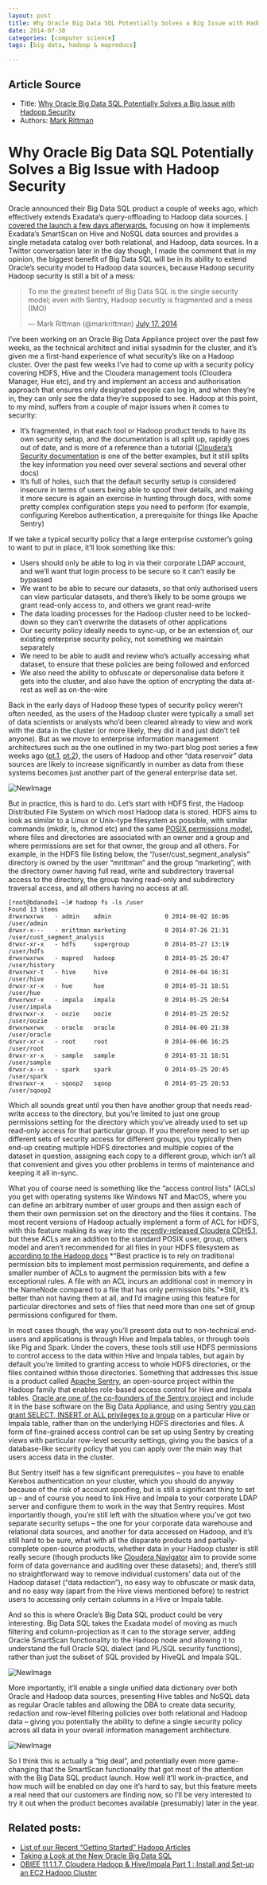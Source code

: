 ```yaml
---
layout: post
title: Why Oracle Big Data SQL Potentially Solves a Big Issue with Hadoop Security 
date: 2014-07-30
categories: [computer science]
tags: [big data, hadoop & mapreduce]

---
```


## Article Source
* Title: [Why Oracle Big Data SQL Potentially Solves a Big Issue with Hadoop Security](http://www.rittmanmead.com/2014/07/why-oracle-big-data-sql-potentially-solves-a-big-issue-with-hadoop-security/)
* Authors: [Mark
Rittman](http://www.rittmanmead.com/author/mark-rittman/ "Posts by Mark Rittman")



# Why Oracle Big Data SQL Potentially Solves a Big Issue with Hadoop Security

Oracle announced their Big Data SQL product a couple of weeks ago, which
effectively extends Exadata’s query-offloading to Hadoop data sources.
[I covered the launch a few days
afterwards](http://www.rittmanmead.com/2014/07/taking-a-look-at-the-new-oracle-big-data-sql/),
focusing on how it implements Exadata’s SmartScan on Hive and NoSQL data
sources and provides a single metadata catalog over both relational, and
Hadoop, data sources. In a Twitter conversation later in the day though,
I made the comment that in my opinion, the biggest benefit of Big Data
SQL will be in its ability to extend Oracle’s security model to Hadoop
data sources, because Hadoop security Hadoop security is still a bit of
a mess:

> To me the greatest benefit of Big Data SQL is the single
> security model; even with Sentry, Hadoop security is fragmented and a
> mess (IMO)
>
> — Mark Rittman (@markrittman) [July 17,
> 2014](https://twitter.com/markrittman/statuses/489870224054030336)

I’ve been working on an Oracle Big Data Appliance project over the past
few weeks, as the technical architect and initial sysadmin for the
cluster, and it’s given me a first-hand experience of what security’s
like on a Hadoop cluster. Over the past few weeks I’ve had to come up
with a security policy covering HDFS, Hive and the Cloudera management
tools (Cloudera Manager, Hue etc), and try and implement an access and
authorisation approach that ensures only designated people can log in,
and when they’re in, they can only see the data they’re supposed to see.
Hadoop at this point, to my mind, suffers from a couple of major issues
when it comes to security:

-   It’s fragmented, in that each tool or Hadoop product tends to have
    its own security setup, and the documentation is all split up,
    rapidly goes out of date, and is more of a reference than a tutorial
    ([Cloudera’s Security
    documentation](http://www.cloudera.com/content/cloudera-content/cloudera-docs/CDH5/latest/CDH5-Security-Guide/CDH5-Security-Guide.html)
    is one of the better examples, but it still splits the key
    information you need over several sections and several other docs)
-   It’s full of holes, such that the default security setup is
    considered insecure in terms of users being able to spoof their
    details, and making it more secure is again an exercise in hunting
    through docs, with some pretty complex configuration steps you need
    to perform (for example, configuring Kerebos authentication, a
    prerequisite for things like Apache Sentry)

If we take a typical security policy that a large enterprise customer’s
going to want to put in place, it’ll look something like this:

-   Users should only be able to log in via their corporate LDAP
    account, and we’ll want that login process to be secure so it can’t
    easily be bypassed
-   We want to be able to secure our datasets, so that only authorised
    users can view particular datasets, and there’s likely to be some
    groups we grant read-only access to, and others we grant read-write
-   The data loading processes for the Hadoop cluster need to be
    locked-down so they can’t overwrite the datasets of other
    applications
-   Our security policy ideally needs to sync-up, or be an extension of,
    our existing enterprise security policy, not something we maintain
    separately
-   We need to be able to audit and review who’s actually accessing what
    dataset, to ensure that these policies are being followed and
    enforced
-   We also need the ability to obfuscate or depersonalise data before
    it gets into the cluster, and also have the option of encrypting the
    data at-rest as well as on-the-wire

Back in the early days of Hadoop these types of security policy weren’t
often needed, as the users of the Hadoop cluster were typically a small
set of data scientists or analysts who’d been cleared already to view
and work with the data in the cluster (or more likely, they did it and
just didn’t tell anyone). But as we move to enterprise information
management architectures such as the one outlined in my two-part blog
post series a few weeks ago
([pt.1](http://www.rittmanmead.com/2014/06/introducing-the-updated-oracle-rittman-mead-information-management-reference-architecture-pt1-information-architecture-and-the-data-factory/),
[pt.2](http://www.rittmanmead.com/2014/06/introducing-the-updated-oracle-rittman-mead-information-management-reference-architecture-pt2-delivering-the-data-factory/)),
the users of Hadoop and other “data reservoir” data sources are likely
to increase significantly in number as data from these systems becomes
just another part of the general enterprise data set.

![NewImage](http://www.rittmanmead.com/wp-content/uploads/2014/07/NewImage2.png "NewImage.png")

But in practice, this is hard to do. Let’s start with HDFS first, the
Hadoop Distributed File System on which most Hadoop data is stored. HDFS
aims to look as similar to a Linux or Unix-type filesystem as possible,
with similar commands (mkdir, ls, chmod etc) and the same [POSIX
permissions
model](http://hadoop.apache.org/docs/r2.3.0/hadoop-project-dist/hadoop-hdfs/HdfsPermissionsGuide.html),
where files and directories are associated with an owner and a group and
where permissions are set for that owner, the group and all others. For
example, in the HDFS file listing below, the
“/user/cust\_segment\_analysis” directory is owned by the user
“mrittman” and the group “marketing”, with the directory owner having
full read, write and subdirectory traversal access to the directory, the
group having read-only and subdirectory traversal access, and all others
having no access at all.

```
[root@bdanode1 ~]# hadoop fs -ls /user
Found 13 items
drwxrwxrwx   - admin    admin               0 2014-06-02 16:06 /user/admin
drwxr-x---   - mrittman marketing           0 2014-07-26 21:31 /user/cust_segment_analysis
drwxr-xr-x   - hdfs     supergroup          0 2014-05-27 13:19 /user/hdfs
drwxrwxrwx   - mapred   hadoop              0 2014-05-25 20:47 /user/history
drwxrwxr-t   - hive     hive                0 2014-06-04 16:31 /user/hive
drwxr-xr-x   - hue      hue                 0 2014-05-31 18:51 /user/hue
drwxrwxr-x   - impala   impala              0 2014-05-25 20:54 /user/impala
drwxrwxr-x   - oozie    oozie               0 2014-05-25 20:52 /user/oozie
drwxrwxrwx   - oracle   oracle              0 2014-06-09 21:38 /user/oracle
drwxr-xr-x   - root     root                0 2014-06-06 16:25 /user/root
drwxr-xr-x   - sample   sample              0 2014-05-31 18:51 /user/sample
drwxr-x--x   - spark    spark               0 2014-05-25 20:45 /user/spark
drwxrwxr-x   - sqoop2   sqoop               0 2014-05-25 20:53 /user/sqoop2
```

Which all sounds great until you then have another group that needs
read-write access to the directory, but you’re limited to just one group
permissions setting for the directory which you’ve already used to set
up read-only access for that particular group. If you therefore need to
set up different sets of security access for different groups, you
typically then end-up creating multiple HDFS directories and multiple
copies of the dataset in question, assigning each copy to a different
group, which isn’t all that convenient and gives you other problems in
terms of maintenance and keeping it all in-sync.

What you of course need is something like the “access control lists”
(ACLs) you get with operating systems like Windows NT and MacOS, where
you can define an arbitrary number of user groups and then assign each
of them their own permission set on the directory and the files it
contains. The most recent versions of Hadoop actually implement a form
of ACL for HDFS, with this feature making its way into the
[recently-released Cloudera
CDH5.1](http://www.cloudera.com/content/cloudera-content/cloudera-docs/CDH5/latest/CDH5-Security-Guide/cdh5sg_hdfs_ext_acls.html),
but these ACLs are an addition to the standard POSIX user, group, others
model and aren’t recommended for all files in your HDFS filesystem as
[according to the Hadoop
docs](http://hadoop.apache.org/docs/r2.4.0/hadoop-project-dist/hadoop-hdfs/HdfsPermissionsGuide.html#ACLs_Access_Control_Lists)
*“Best practice is to rely on traditional permission bits to implement
most permission requirements, and define a smaller number of ACLs to
augment the permission bits with a few exceptional rules. A file with an
ACL incurs an additional cost in memory in the NameNode compared to a
file that has only permission bits.”*Still, it’s better than not having
them at all, and I’d imagine using this feature for particular
directories and sets of files that need more than one set of group
permissions configured for them.

In most cases though, the way you’ll present data out to non-technical
end-users and applications is through Hive and Impala tables, or through
tools like Pig and Spark. Under the covers, these tools still use HDFS
permissions to control access to the data within Hive and Impala tables,
but again by default you’re limited to granting access to whole HDFS
directories, or the files contained within those directories. Something
that addresses this issue is a product called [Apache
Sentry](http://incubator.apache.org/projects/sentry.html), an
open-source project within the Hadoop family that enables role-based
access control for Hive and Impala tables. [Oracle are one of the
co-founders of the Sentry
project](http://www.oracle.com/us/corporate/press/2054822) and include
it in the base software on the Big Data Appliance, and using Sentry [you
can grant SELECT, INSERT or ALL privileges to a
group](http://www.cloudera.com/content/cloudera-content/cloudera-docs/CDH4/4.6.0/CDH4-Security-Guide/cdh4sg_Sentry.html#concept_hmt_vv4_wk_unique_1)
on a particular Hive or Impala table, rather than on the underlying HDFS
directories and files. A form of fine-grained access control can be set
up using Sentry by creating views with particular row-level security
settings, giving you the basics of a database-like security policy that
you can apply over the main way that users access data in the cluster.

But Sentry itself has a few significant prerequisites – you have to
enable Kerebos authentication on your cluster, which you should do
anyway because of the risk of account spoofing, but is still a
significant thing to set up – and of course you need to link Hive and
Impala to your corporate LDAP server and configure them to work in the
way that Sentry requires. Most importantly though, you’re still left
with the situation where you’ve got two separate security setups – the
one for your corporate data warehouse and relational data sources, and
another for data accessed on Hadoop, and it’s still hard to be sure,
what with all the disparate products and partially-complete open-source
products, whether data in your Hadoop cluster is still really secure
(though products like [Cloudera
Navigator](http://www.cloudera.com/content/cloudera/en/products-and-services/cloudera-enterprise/cloudera-navigator.html)
aim to provide some form of data governance and auditing over these
datasets); and, there’s still no straightforward way to remove
individual customers’ data out of the Hadoop dataset (“data redaction”),
no easy way to obfuscate or mask data, and no easy way (apart from the
Hive views mentioned before) to restrict users to accessing only certain
columns in a Hive or Impala table.

And so this is where Oracle’s Big Data SQL product could be very
interesting. Big Data SQL takes the Exadata model of moving as much
filtering and column-projection as it can to the storage server, adding
Oracle SmartScan functionality to the Hadoop node and allowing it to
understand the full Oracle SQL dialect (and PL/SQL security functions),
rather than just the subset of SQL provided by HiveQL and Impala SQL.

![NewImage](http://www.rittmanmead.com/wp-content/uploads/2014/07/NewImage3.png "NewImage.png")

More importantly, it’ll enable a single unified data dictionary over
both Oracle and Hadoop data sources, presenting Hive tables and NoSQL
data as regular Oracle tables and allowing the DBA to create data
security, redaction and row-level filtering policies over both
relational and Hadoop data – giving you potentially the ability to
define a single security policy across all data in your overall
information management architecture.

![NewImage](http://www.rittmanmead.com/wp-content/uploads/2014/07/NewImage4.png "NewImage.png")

So I think this is actually a “big deal”, and potentially even more
game-changing that the SmartScan functionality that got most of the
attention with the Big Data SQL product launch. How well it’ll work
in-practice, and how much will be enabled on day one it’s hard to say,
but this feature meets a real need that our customers are finding now,
so I’ll be very interested to try it out when the product becomes
available (presumably) later in the year.

## Related posts:

-   [List of our Recent “Getting Started” Hadoop
    Articles](http://www.rittmanmead.com/2014/05/list-of-our-recent-getting-started-hadoop-articles/ "List of our Recent “Getting Started” Hadoop Articles")
-   [Taking a Look at the New Oracle Big Data
    SQL](http://www.rittmanmead.com/2014/07/taking-a-look-at-the-new-oracle-big-data-sql/ "Taking a Look at the New Oracle Big Data SQL")
-   [OBIEE 11.1.1.7, Cloudera Hadoop & Hive/Impala Part 1 : Install and
    Set-up an EC2 Hadoop
    Cluster](http://www.rittmanmead.com/2014/01/obiee-11-1-1-7-cloudera-hadoop-hiveimpala-part-1-install-and-set-up-an-ec2-hadoop-cluster/ "OBIEE 11.1.1.7, Cloudera Hadoop & Hive/Impala Part 1 : Install and Set-up an EC2 Hadoop Cluster")
